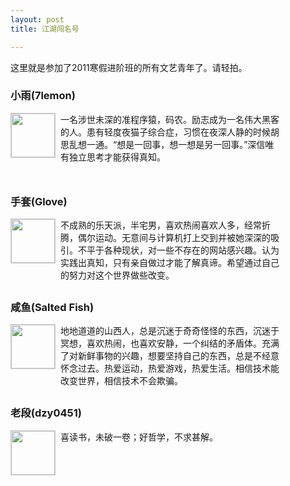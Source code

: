 ```yaml
---
layout: post
title: 江湖闯名号

---
```


这里就是参加了2011寒假进阶班的所有文艺青年了。请轻拍。

<h3>小雨(7lemon)</h3>

<p class="block">
<a href="http://www.pureweber.com/wp-content/uploads/2011/02/7lemon-199x300.jpg"><img class="avatar" src="http://www.pureweber.com/wp-content/uploads/2011/02/7lemon-199x300.jpg" alt="" title="7lemon"  /></a>一名涉世未深的准程序猿，码农。励志成为一名伟大黑客的人。患有轻度夜猫子综合症，习惯在夜深人静的时候胡思乱想一通。“想是一回事，想一想是另一回事。”深信唯有独立思考才能获得真知。</p>

<h3>手套(Glove)</h3>

<p class="block"><a href="http://www.pureweber.com/wp-content/uploads/2011/02/glove-225x300.jpg"><img src="http://www.pureweber.com/wp-content/uploads/2011/02/glove-225x300.jpg" alt="" title="glove"  class="avatar" /></a>不成熟的乐天派，半宅男，喜欢热闹喜欢人多，经常折腾，偶尔运动。无意间与计算机打上交到并被她深深的吸引。不平于各种现状，对一些不存在的网站感兴趣。认为实践出真知，只有亲自做过才能了解真谛。希望通过自己的努力对这个世界做些改变。</p>

<h3>咸鱼(Salted Fish)</h3>

<p class="block"><a href="http://www.pureweber.com/wp-content/uploads/2011/02/saltedfish.jpg"><img src="http://www.pureweber.com/wp-content/uploads/2011/02/saltedfish-194x300.jpg" alt="" title="saltedfish"  class="avatar" /></a>地地道道的山西人，总是沉迷于奇奇怪怪的东西，沉迷于冥想，喜欢热闹，也喜欢安静，一个纠结的矛盾体。充满了对新鲜事物的兴趣，想要坚持自己的东西，总是不经意怀念过去。热爱运动，热爱游戏，热爱生活。相信技术能改变世界，相信技术不会欺骗。</p>

<h3>老段(dzy0451)</h3>

<p class="block"><a href="http://www.pureweber.com/wp-content/uploads/2011/02/me2.jpg"><img src="http://www.pureweber.com/wp-content/uploads/2011/02/me2-226x300.jpg" alt="" title="老段"  class="avatar" /></a>喜读书，未破一卷；好哲学，不求甚解。
</p>


<style type="text/css">
p.block{
position:relative;
padding-left:80px;
height:106px;width:350px;
}
p.block img.avatar{
position:absolute;left:0;padding:0;border:1px solid #ccc;
width:70px;
}
</style>
